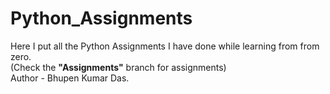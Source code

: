 # Python_Assignments
Here I put all the Python Assignments I have done while learning from from zero.
<br>
(Check the **"Assignments"** branch for assignments)
<br>
Author - Bhupen Kumar Das.
